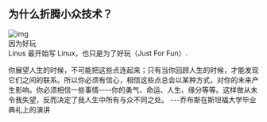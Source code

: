 ## 为什么折腾小众技术？  

![img](https://thiscute.world/posts/why-i-choose-niche-products/useless-work.jpg)  
因为好玩  
Linus 最开始写 Linux，也只是为了好玩（Just For Fun）.  

你展望人生的时候，不可能把这些点连起来；只有当你回顾人生的时候，才能发现它们之间的联系。所以你必须有信心，相信这些点总会以某种方式，对你的未来产生影响。你必须相信一些事情----你的勇气、命运、人生、缘分等等。这样做从未令我失望，反而决定了我人生中所有与众不同之处。
---乔布斯在斯坦福大学毕业典礼上的演讲
